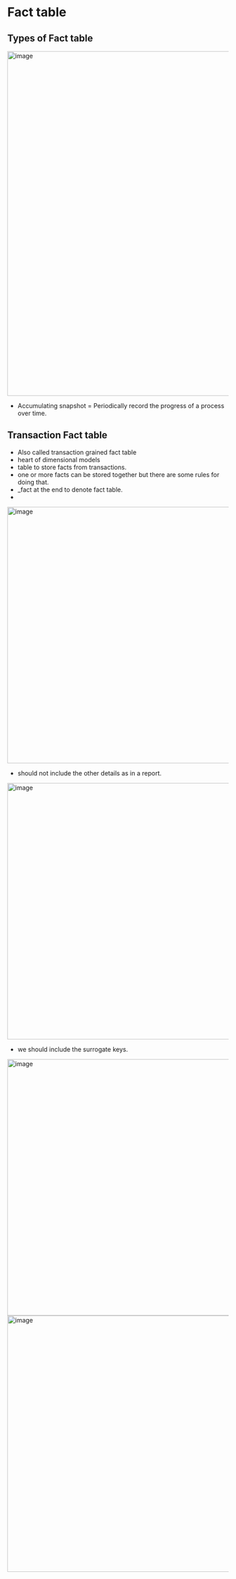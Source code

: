 # Fact table
## Types of Fact table

<img width="785" alt="image" src="https://github.com/deepakgowtham/Datascience_Basics/assets/47908891/70724435-ee50-47d2-baa9-00bdaf3f119f">

- Accumulating snapshot = Periodically record the progress of a process over time.
  
## Transaction Fact table

- Also called transaction grained fact table
- heart of dimensional models
- table to store facts from transactions.
- one or more facts can be stored together but there are some rules for doing that.
- _fact at the end to denote fact table.
- 
<img width="584" alt="image" src="https://github.com/deepakgowtham/Datascience_Basics/assets/47908891/f68de24f-7aff-4b35-a613-81962de424cb">

- should not include the other details as in a report.
<img width="584" alt="image" src="https://github.com/deepakgowtham/Datascience_Basics/assets/47908891/38da6c03-9cfc-4fae-9de2-0585c68d0beb">

- we should include the surrogate keys.

<img width="584" alt="image" src="https://github.com/deepakgowtham/Datascience_Basics/assets/47908891/828cf968-0132-44d7-a677-9e09bb5ce8a5">

<img width="584" alt="image" src="https://github.com/deepakgowtham/Datascience_Basics/assets/47908891/a518860d-9170-4d88-b011-56d57acea70f">

